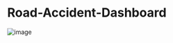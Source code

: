 # Road-Accident-Dashboard

![image](https://github.com/user-attachments/assets/1b935f9f-685b-4d9a-b048-407432201a37)

